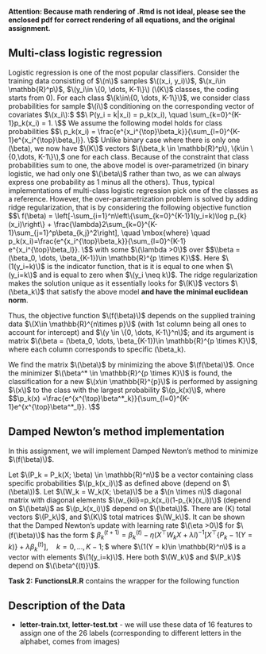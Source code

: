**Attention: Because math rendering of .Rmd is not ideal, please see the enclosed pdf for correct rendering of all equations, and the original assignment.**

## Multi-class logistic regression

Logistic regression is one of the most popular classifiers. Consider the
training data consisting of $\(n\)$ samples $\((x_i, y_i)\)$,
$\(x_i\in \mathbb{R}^p\)$, $\(y_i\in \{0, \dots, K-1\}\) (\(K\)$ classes,
the coding starts from 0). For each class $\(k\in\{0, \dots, K-1\}\)$, we
consider class probabilities for sample $\(i\)$ conditioning on the
corresponding vector of covariates $\(x_i\):$ $$\
P(y_i = k|x_i) = p_k(x_i), \quad \sum_{k=0}^{K-1}p_k(x_i) = 1.
\$$ We assume the following model holds for class probabilities $$\
p_k(x_i) = \frac{e^{x_i^{\top}\beta_k}}{\sum_{l=0}^{K-1}e^{x_i^{\top}\beta_l}}.
\$$ Unlike binary case where there is only one \(\beta\), we now have
$\(K\)$ vectors $\(\beta_k \in \mathbb{R}^p\), \(k\in \{0,\dots, K-1\}\),$
one for each class. Because of the constraint that class probabilities
sum to one, the above model is over-parametrized (in binary logistic, we
had only one $\(\beta\)$ rather than two, as we can always express one
probability as 1 minus all the others). Thus, typical implementations of
multi-class logistic regression pick one of the classes as a reference.
However, the over-parametrization problem is solved by adding ridge
regularization, that is by considering the following objective function
$$\
f(\beta) = \left[-\sum_{i=1}^n\left\{\sum_{k=0}^{K-1}1(y_i=k)\log p_{k}(x_i)\right\} + \frac{\lambda}2\sum_{k=0}^{K-1}\sum_{j=1}^p\beta_{k,j}^2\right], \quad \mbox{where} \quad  p_k(x_i)=\frac{e^{x_i^{\top}\beta_k}}{\sum_{l=0}^{K-1} e^{x_i^{\top}\beta_l}}.
\$$ with some $\(\lambda >0\)$ over
$$\\beta = (\beta_0, \dots, \beta_{K-1})\in \mathbb{R}^{p \times K}\$$.
Here $\(1(y_i=k)\)$ is the indicator function, that is it is equal to one
when $\(y_i=k\)$ and is equal to zero when $\(y_i \neq k\)$. The ridge
regularization makes the solution unique as it essentially looks for
$\(K\)$ vectors $\(\beta_k\)$ that satisfy the above model **and have the
minimal euclidean norm**.

Thus, the objective function $\(f(\beta)\)$ depends on the supplied
training data $\(X\in \mathbb{R}^{n\times p}\)$ (with 1st column being all
ones to account for intercept) and $\(y \in \{0, \dots, K-1\}^n\)$; and
its argument is matrix
$\(\beta = (\beta_0, \dots, \beta_{K-1})\in \mathbb{R}^{p \times K}\)$,
where each column corresponds to specific \(\beta_k\).

We find the matrix $\(\beta\)$ by minimizing the above $\(f(\beta)\)$. Once
the minimizer $\(\beta^* \in \mathbb{R}^{p \times K}\)$ is found, the
classification for a new $\(x\in \mathbb{R}^{p}\)$ is performed by
assigning $\(x\)$ to the class with the largest probability $\(p_k(x)\)$,
where $$\p_k(x) =\frac{e^{x^{\top}\beta^*_k}}{\sum_{l=0}^{K-1}e^{x^{\top}\beta^*_l}}.
\$$

## Damped Newton’s method implementation

In this assignment, we will implement Damped Newton’s method to minimize
$\(f(\beta)\)$.

Let $\(P_k = P_k(X; \beta) \in \mathbb{R}^n\)$ be a vector containing
class specific probabilities $\(p_k(x_i)\)$ as defined above (depend on
$\(\beta\))$. Let $\(W_k = W_k(X; \beta)\)$ be a $\(n \times n\)$ diagonal
matrix with diagonal elements $\(w_{kii}=p_k(x_i)(1-p_{k}(x_i))\)$ (depend
on $\(\beta\)$ as $\(p_k(x_i)\)$ depend on $\(\beta\))$. There are \(K\) total
vectors $\(P_k\)$, and $\(K\)$ total matrices $\(W_k\)$. It can be shown that
the Damped Newton’s update with learning rate $\(\eta >0\)$ for
$\(f(\beta)\)$ has the form $$\
\beta_k^{(t+1)} = \beta_k^{(t)} - \eta (X^{\top}W_kX + \lambda I)^{-1}\left[X^{\top}\left\{P_k - 1(Y = k) \right\} + \lambda \beta_k^{(t)}\right],\quad k=0,\dots, K-1;
\$$ where $\(1(Y = k)\in \mathbb{R}^n\)$ is a vector with elements
$\(1(y_i=k)\)$. Here both $\(W_k\)$ and $\(P_k\)$ depend on $\(\beta^{(t)}\)$.

**Task 2:** **FunctionsLR.R** contains the wrapper for the following
function

## Description of the Data

  - **letter-train.txt**, **letter-test.txt** - we will use these data
    of 16 features to assign one of the 26 labels (corresponding to
    different letters in the alphabet, comes from images)

